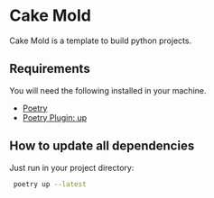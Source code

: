 # Cake Mold

Cake Mold is a template to build python projects.

## Requirements

You will need the following installed in your machine.

- [Poetry](https://python-poetry.org)
- [Poetry Plugin: up](https://github.com/MousaZeidBaker/poetry-plugin-up)

## How to update all dependencies

Just run in your project directory:

```bash
 poetry up --latest
```
